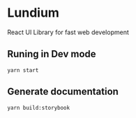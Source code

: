# Lundium

React UI Library for fast web development

## Runing in Dev mode

`yarn start`

## Generate documentation

`yarn build:storybook`
